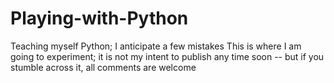 # Playing-with-Python
Teaching myself Python; I anticipate a few mistakes
This is where I am going to experiment; it is not my intent to publish any time soon -- but if you stumble across it, all comments are welcome
